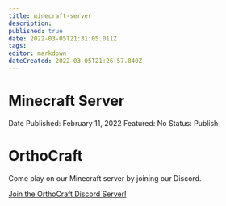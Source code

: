 ```yaml
---
title: minecraft-server
description: 
published: true
date: 2022-03-05T21:31:05.011Z
tags: 
editor: markdown
dateCreated: 2022-03-05T21:26:57.840Z
---
```


# Minecraft Server

Date Published: February 11, 2022
Featured: No
Status: Publish

# OrthoCraft

Come play on our Minecraft server by joining our Discord. 

[Join the OrthoCraft Discord Server!](https://discord.gg/8wnwaTqVHH)
